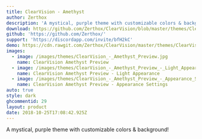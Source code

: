 ```yaml
---
title: ClearVision - Amethyst
author: Zerthox
description: 'A mystical, purple theme with customizable colors & background!'
download: https://github.com/Zerthox/ClearVision/blob/master/themes/ClearVision_Amethyst.theme.css
github: 'https://github.com/Zerthox/'
support: 'https://discordapp.com/invite/bfH2kC'
demo: https://cdn.rawgit.com/Zerthox/ClearVision/master/themes/ClearVision_Amethyst.theme.css
images:
  - image: /images/themes/ClearVision_-_Amethyst_Preview.jpg
    name: ClearVision Amethyst Preview
  - image: /images/themes/ClearVision_-_Amethyst_Preview_-_Light_Appearance.jpg
    name: ClearVision Amethyst Preview - Light Appearance
  - image: /images/themes/ClearVision_-_Amethyst_Preview_-_Appearance_Settings.jpg
    name: ClearVision Amethyst Preview - Appearance Settings
auto: true
style: dark
ghcommentid: 29
layout: product
date: 2018-10-25T17:08:42.925Z
---
```

A mystical, purple theme with customizable colors & background!